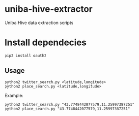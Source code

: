 # uniba-hive-extractor

Uniba Hive data extraction scripts

# Install dependecies
```
pip2 install oauth2
```

## Usage
```
python2 twitter_search.py <latitude,longitude>
python2 place_search.py <latitude,longitude>
```
Example:

```
python2 twitter_search.py "43.7748442077579,11.25997387251"
python2 place_search.py "43.7748442077579,11.25997387251"
```